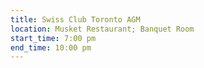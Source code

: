 ```yaml
---
title: Swiss Club Toronto AGM
location: Musket Restaurant; Banquet Room
start_time: 7:00 pm
end_time: 10:00 pm
---
```


